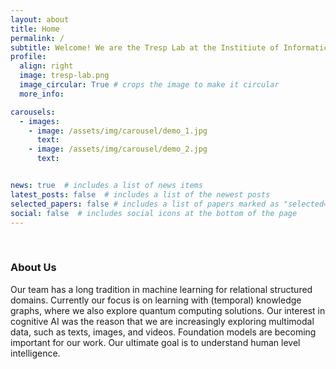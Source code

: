 ```yaml
---
layout: about
title: Home
permalink: /
subtitle: Welcome! We are the Tresp Lab at the Institiute of Informatics at LMU Munich directed by Prof. Dr. Volker Tresp. 
profile:
  align: right
  image: tresp-lab.png
  image_circular: True # crops the image to make it circular
  more_info: 

carousels:
  - images:
    - image: /assets/img/carousel/demo_1.jpg
      text: 
    - image: /assets/img/carousel/demo_2.jpg
      text:


news: true  # includes a list of news items
latest_posts: false  # includes a list of the newest posts
selected_papers: false # includes a list of papers marked as "selected={true}"
social: false  # includes social icons at the bottom of the page
---
```




<br>

### About Us 


Our team has a long tradition in machine learning for relational structured domains. Currently our focus is on learning with (temporal) knowledge graphs, where we also explore quantum computing solutions.  Our interest in cognitive AI was the reason that we are increasingly exploring multimodal data, such as texts, images, and videos.  Foundation models are becoming important for our work.  Our ultimate goal is to understand human level intelligence. 

